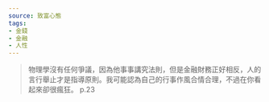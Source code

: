 ```yaml
---
source: 致富心態
tags:
- 金錢
- 金融
- 人性
---
```

> 物理學沒有任何爭議，因為他事事講究法則，但是金融財務正好相反，人的言行舉止才是指導原則。我可能認為自己的行事作風合情合理，不過在你看起來卻很瘋狂。 
> p.23
